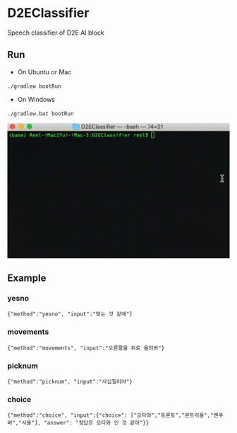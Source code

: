 # D2EClassifier
Speech classifier of D2E AI block

## Run
- On Ubuntu or Mac

`./gradlew bootRun`

- On Windows

`./gradlew.bat bootRun`

![Run](docs/D2EClassifier.gif)

## Example

### yesno
`{"method":"yesno", "input":"맞는 것 같애"}`

### movements
`{"method":"movements", "input":"오른팔을 위로 올려봐"}`

### picknum
`{"method":"picknum", "input":"사십칠이야"}`

### choice
`{"method":"choice", "input":{"choice": ["오타와","토론토","몬트리올","밴쿠버","서울"], "answer": "정답은 오타와 인 것 같아"}}`
